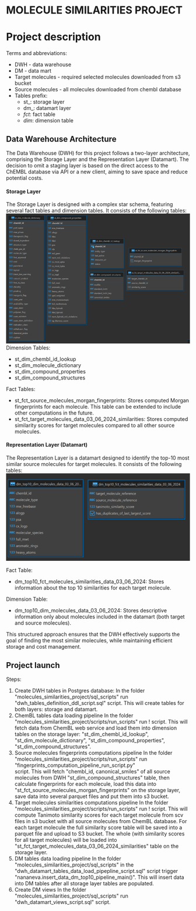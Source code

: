 # MOLECULE SIMILARITIES PROJECT

# Project description

Terms and abbreviations:
* DWH - data warehouse
* DM - data mart
* Target molecules - required selected molecules downloaded from s3 bucket
* Source molecules - all molecules downloaded from chembl database
* Tables prefix:
   - st_: storage layer
   - dm_: datamart layer
   - _fct_: fact table
   - _dim_: dimension table


## Data Warehouse Architecture
The Data Warehouse (DWH) for this project follows a two-layer architecture, comprising the Storage Layer and the Representation Layer (Datamart). 
The decision to omit a staging layer is based on the direct access to the ChEMBL database via API or a new client, aiming to save space and reduce potential costs.

#### Storage Layer
The Storage Layer is designed with a complex star schema, featuring several fact tables and dimension tables. 
It consists of the following tables:
![datamart_tables](https://github.com/Natalia-QA1/quantori-final-project/blob/main/assets/storage_tables_erd.PNG)
Dimension Tables:
- st_dim_chembl_id_lookup
- st_dim_molecule_dictionary
- st_dim_compound_properties
- st_dim_compound_structures

Fact Tables:
- st_fct_source_molecules_morgan_fingerprints: Stores computed Morgan fingerprints for each molecule. This table can be extended to include other computations in the future.
- st_fct_target_molecules_data_03_06_2024_similarities: Stores computed similarity scores for target molecules compared to all other source molecules.


#### Representation Layer (Datamart)
The Representation Layer is a datamart designed to identify the top-10 most similar source molecules for target molecules. 
It consists of the following tables:
![datamart_tables](https://github.com/Natalia-QA1/quantori-final-project/blob/main/assets/datamart_tables_erd.PNG)

Fact Table:
- dm_top10_fct_molecules_similarities_data_03_06_2024: Stores information about the top 10 similarities for each target molecule.

Dimension Table:
- dm_top10_dim_molecules_data_03_06_2024: Stores descriptive information only about molecules included in the datamart (both target and source molecules).

This structured approach ensures that the DWH effectively supports the goal of finding the most similar molecules, while maintaining efficient storage and cost management.



## Project launch
Steps:
1. Create DWH tables in Postgres database:
   In the folder "molecules_similarities_project/sql_scripts" run "dwh_tables_definition_ddl_script.sql" script.
   This will create tables for both layers: storage and datamart.
2. ChemBL tables data loading pipeline
   In the folder "molecules_similarities_project/scripts/run_scripts" run   !   script.
   This will fetch data from ChemBL web service and load them into dimension tables on the storage layer: 
   "st_dim_chembl_id_lookup", "st_dim_molecule_dictionary", "st_dim_compound_properties", "st_dim_compound_structures".
4. Source molecules fingerprints computations pipeline
   In the folder "molecules_similarities_project/scripts/run_scripts" run "fingerprints_computation_pipeline_run_script.py"    
   script.
   This will fetch "chembl_id, canonical_smiles" of all source molecules from DWH "st_dim_compound_structures" table, then 
   calculate fingerprints for each molecule, load this data into "st_fct_source_molecules_morgan_fingerprints" on the 
   storage layer, save data into several parquet files and put them into s3 bucket.
6. Target molecules similarities computations pipeline
   In the folder "molecules_similarities_project/scripts/run_scripts" run   !   script.
   This will compute Tanimoto similarity scores for each target molecule from scv files in s3 bucket with all source molecules     from ChemBL database.
   For each target molecule the full similarity score table will be saved into a parquet file and upload to S3 bucket.
   The whole (with similarity scores for all target molecules) will be loaded into 
   "st_fct_target_molecules_data_03_06_2024_similarities" table on the storage layer.
8. DM tables data loading pipeline
   In the folder "molecules_similarities_project/sql_scripts" in the "dwh_datamart_tables_data_load_pipepline_script.sql" script trigger "nananeva.insert_data_dm_top10_pipeline_main()".
   This will insert data into DM tables after all storage layer tables are populated.
9. Create DM views
   In the folder "molecules_similarities_project/sql_scripts" run "dwh_datamart_views_script.sql" script.

   

